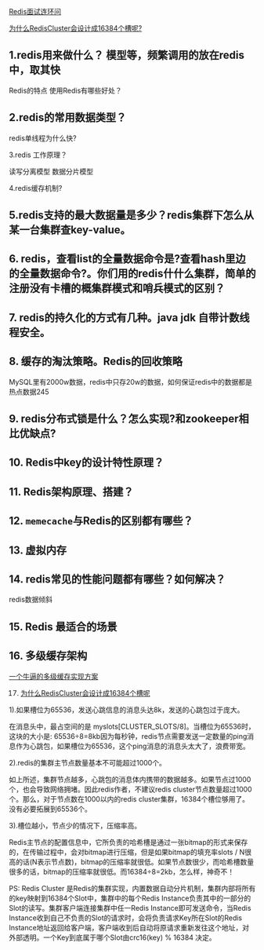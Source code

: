 [Redis面试连环问](https://mp.weixin.qq.com/s/jc-RCNSvbOykSsoKmCJLow)

[为什么RedisCluster会设计成16384个槽呢?](https://blog.csdn.net/u013256816/article/details/103707927)

## 1.redis用来做什么？  模型等，频繁调用的放在redis中，取其快

Redis的特点
使用Redis有哪些好处？

## 2.redis的常用数据类型？

redis单线程为什么快?

3.redis 工作原理？

读写分离模型
数据分片模型

4.redis缓存机制?

## 5.redis支持的最大数据量是多少？redis集群下怎么从某一台集群查key-value。

## 6. redis，查看list的全量数据命令是?查看hash里边的全量数据命令?。你们用的redis什什么集群，简单的注册没有卡槽的概集群模式和哨兵模式的区别？

## 7. redis的持久化的方式有几种。java jdk 自带计数线程安全。

## 8. 缓存的淘汰策略。Redis的回收策略
MySQL里有2000w数据，redis中只存20w的数据，如何保证redis中的数据都是热点数据245

## 9. redis分布式锁是什么？怎么实现?和zookeeper相比优缺点?

## 10. Redis中key的设计特性原理？

## 11. Redis架构原理、搭建？

## 12. `memecache`与Redis的区别都有哪些？

## 13. 虚拟内存

## 14. redis常见的性能问题都有哪些？如何解决？
redis数据倾斜

## 15. Redis 最适合的场景

## 16. 多级缓存架构
[一个牛逼的多级缓存实现方案](https://mp.weixin.qq.com/s/SIv-vtMpSQqod3ou0CuGkQ)

17. [为什么RedisCluster会设计成16384个槽呢](https://github.com/antirez/redis/issues/2576)

1).如果槽位为65536，发送心跳信息的消息头达8k，发送的心跳包过于庞大。

在消息头中，最占空间的是 myslots[CLUSTER_SLOTS/8]。当槽位为65536时，这块的大小是: 65536÷8=8kb因为每秒钟，redis节点需要发送一定数量的ping消息作为心跳包，如果槽位为65536，这个ping消息的消息头太大了，浪费带宽。

2).redis的集群主节点数量基本不可能超过1000个。

如上所述，集群节点越多，心跳包的消息体内携带的数据越多。如果节点过1000个，也会导致网络拥堵。因此redis作者，不建议redis cluster节点数量超过1000个。那么，对于节点数在1000以内的redis cluster集群，16384个槽位够用了。没有必要拓展到65536个。

3).槽位越小，节点少的情况下，压缩率高。

Redis主节点的配置信息中，它所负责的哈希槽是通过一张bitmap的形式来保存的，在传输过程中，会对bitmap进行压缩，但是如果bitmap的填充率slots / N很高的话(N表示节点数)，bitmap的压缩率就很低。如果节点数很少，而哈希槽数量很多的话，bitmap的压缩率就很低。而16384÷8=2kb，怎么样，神奇不！

PS: Redis Cluster 是Redis的集群实现，内置数据自动分片机制，集群内部将所有的key映射到16384个Slot中，集群中的每个Redis Instance负责其中的一部分的Slot的读写。集群客户端连接集群中任一Redis Instance即可发送命令，当Redis Instance收到自己不负责的Slot的请求时，会将负责请求Key所在Slot的Redis Instance地址返回给客户端，客户端收到后自动将原请求重新发往这个地址，对外部透明。一个Key到底属于哪个Slot由crc16(key) % 16384 决定。